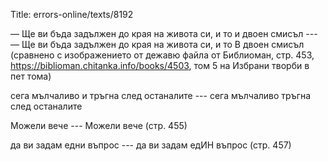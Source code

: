 Title: errors-online/texts/8192

— Ще ви бъда задължен до края на живота си, и то и двоен смисъл ---
— Ще ви бъда задължен до края на живота си, и то В двоен смисъл (сравнено с изображението от дежавю файла от Библиоман, стр. 453, https://biblioman.chitanka.info/books/4503, том 5 на Избрани творби в пет тома)

сега мълчаливо и тръгна след останалите --- сега мълчаливо тръгна след останалите

Можели вече --- Можели вече (стр. 455)

да ви задам едни въпрос --- да ви задам едИН въпрос (стр. 457)
